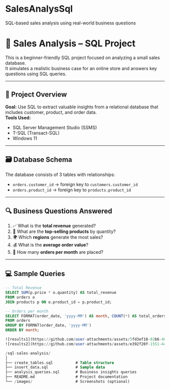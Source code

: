 # SalesAnalysSql
SQL-based sales analysis using real-world business questions

# 🧾 Sales Analysis – SQL Project

This is a beginner-friendly SQL project focused on analyzing a small sales database.  
It simulates a realistic business case for an online store and answers key questions using SQL queries.

---

## 📌 Project Overview

**Goal:** Use SQL to extract valuable insights from a relational database that includes customer, product, and order data.  
**Tools Used:**  
- SQL Server Management Studio (SSMS)  
- T-SQL (Transact-SQL)  
- Windows 11

---

## 🗃️ Database Schema

The database consists of 3 tables with relationships:
- `orders.customer_id` → foreign key to `customers.customer_id`  
- `orders.product_id` → foreign key to `products.product_id`

---

## 🔍 Business Questions Answered

1. ✅ What is the **total revenue** generated?
2. 🛒 What are the **top-selling products** by quantity?
3. 🌍 Which **regions** generate the most sales?
4. 💰 What is the **average order value**?
5. 📅 How many **orders per month** are placed?

---

## 💻 Sample Queries

```sql
-- Total Revenue
SELECT SUM(p.price * o.quantity) AS total_revenue
FROM orders o
JOIN products p ON o.product_id = p.product_id;

-- Orders per month
SELECT FORMAT(order_date, 'yyyy-MM') AS month, COUNT(*) AS total_orders
FROM orders
GROUP BY FORMAT(order_date, 'yyyy-MM')
ORDER BY month;

![results1](https://github.com/user-attachments/assets/5fd3ef18-02b6-40c5-89e6-11a2dd8e3876)
![results2](https://github.com/user-attachments/assets/e392f20f-1551-44c5-b296-dc69079a0c4f)

/sql-sales-analysis/
│
├── create_tables.sql          # Table structure
├── insert_data.sql            # Sample data
├── analysis_queries.sql       # Business insights queries
├── README.md                  # Project documentation
└── /images/                   # Screenshots (optional)
